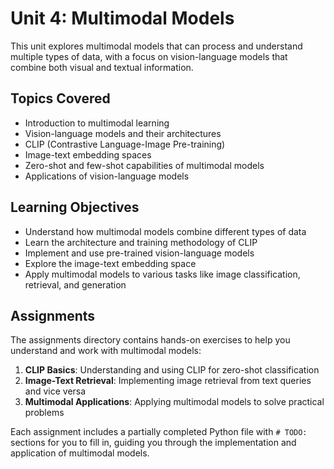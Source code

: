 # Unit 4: Multimodal Models

This unit explores multimodal models that can process and understand multiple types of data, with a focus on vision-language models that combine both visual and textual information.

## Topics Covered

- Introduction to multimodal learning
- Vision-language models and their architectures
- CLIP (Contrastive Language-Image Pre-training)
- Image-text embedding spaces
- Zero-shot and few-shot capabilities of multimodal models
- Applications of vision-language models

## Learning Objectives

- Understand how multimodal models combine different types of data
- Learn the architecture and training methodology of CLIP
- Implement and use pre-trained vision-language models
- Explore the image-text embedding space
- Apply multimodal models to various tasks like image classification, retrieval, and generation

## Assignments

The assignments directory contains hands-on exercises to help you understand and work with multimodal models:

1. **CLIP Basics**: Understanding and using CLIP for zero-shot classification
2. **Image-Text Retrieval**: Implementing image retrieval from text queries and vice versa
3. **Multimodal Applications**: Applying multimodal models to solve practical problems

Each assignment includes a partially completed Python file with `# TODO:` sections for you to fill in, guiding you through the implementation and application of multimodal models. 